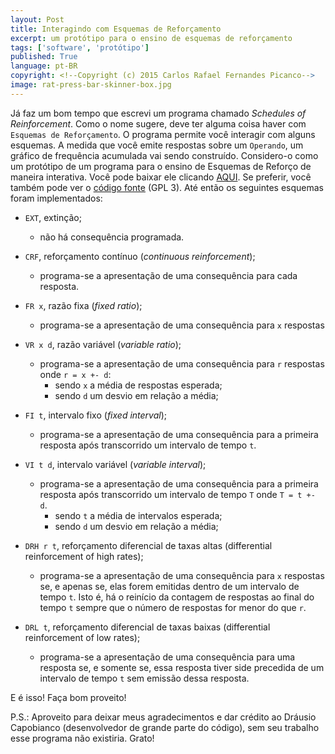 ```yaml
---
layout: Post
title: Interagindo com Esquemas de Reforçamento
excerpt: um protótipo para o ensino de esquemas de reforçamento
tags: ['software', 'protótipo']
published: True
language: pt-BR
copyright: <!--Copyright (c) 2015 Carlos Rafael Fernandes Picanco-->
image: rat-press-bar-skinner-box.jpg
---
```


Já faz um bom tempo que escrevi um programa chamado *Schedules of Reinforcement*. Como o nome sugere, deve ter alguma coisa haver com `Esquemas de Reforçamento`. O programa permite você interagir com alguns esquemas. A medida que você emite respostas sobre um `Operando`, um gráfico de frequência acumulada vai sendo construído. Considero-o como um protótipo de um programa para o ensino de Esquemas de Reforço de maneira interativa. Você pode baixar ele clicando [AQUI](https://github.com/cpicanco/validation_project/releases/download/v0.0.2.2/schedules_test.exe). Se preferir, você também pode ver o [código fonte](https://github.com/cpicanco/validation_project/tree/master/tests/schedules) (GPL 3). Até então os seguintes esquemas foram implementados:

- `EXT`, extinção;
	- não há consequência programada.

- `CRF`, reforçamento contínuo (*continuous reinforcement*);
	- programa-se a apresentação de uma consequência para cada resposta.

- `FR x`, razão fixa (*fixed ratio*);
	- programa-se a apresentação de uma consequência para `x` respostas

- `VR x d`, razão variável (*variable ratio*);
	- programa-se a apresentação de uma consequência para `r` respostas onde `r = x +- d`:
		- sendo `x` a média de respostas esperada;
		- sendo `d` um desvio em relação a média;

- `FI t`, intervalo fixo (*fixed interval*);
	- programa-se a apresentação de uma consequência para a primeira resposta após transcorrido um intervalo de tempo `t`.

- `VI t d`, intervalo variável (*variable interval*);
	- programa-se a apresentação de uma consequência para a primeira resposta após transcorrido um intervalo de tempo `T` onde `T = t +- d`.
		- sendo `t` a média de intervalos esperada;
		- sendo `d` um desvio em relação a média;

- `DRH r t`, reforçamento diferencial de taxas altas (differential reinforcement of high rates);
	- programa-se a apresentação de uma consequência para `x` respostas se, e apenas se, elas forem emitidas dentro de um intervalo de tempo `t`. Isto é, há o reinício da contagem de respostas ao final do tempo `t` sempre que o número de respostas for menor do que `r`.

- `DRL t`, reforçamento diferencial de taxas baixas (differential reinforcement of low rates);
	- programa-se a apresentação de uma consequência para uma resposta se, e somente se, essa resposta tiver side precedida de um intervalo de tempo `t` sem emissão dessa resposta.

E é isso! Faça bom proveito!

P.S.: Aproveito para deixar meus agradecimentos e dar crédito ao Dráusio Capobianco (desenvolvedor de grande parte do código), sem seu trabalho esse programa não existiria. Grato!